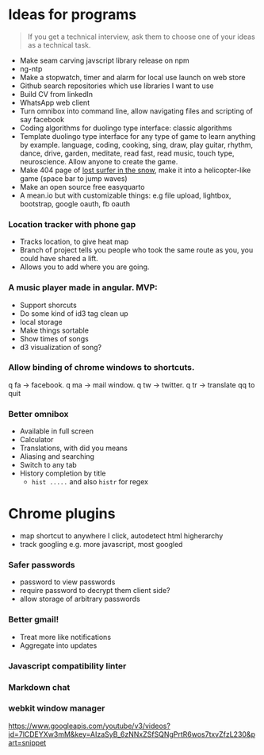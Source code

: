 # Ideas for programs

> If you get a technical interview, ask them to choose one of your ideas as a technical task.

- Make seam carving javscript library release on npm
- ng-ntp
- Make a stopwatch, timer and alarm for local use launch on web store
- Github search repositories which use libraries I want to use
- Build CV from linkedIn
- WhatsApp web client
- Turn omnibox into command line, allow navigating files and scripting of say facebook
- Coding algorithms for duolingo type interface: classic algorithms
- Template duolingo type interface for any type of game to learn anything by example. language, coding, cooking, sing, draw, play guitar, rhythm, dance, drive, garden, meditate, read fast, read music, touch type, neuroscience. Allow anyone to create the game.
- Make 404 page of [lost surfer in the snow](http://www.enthuzed.com/wp-content/uploads/2012/03/cold_winter_surf_enthuzed.jpg), make it into a helicopter-like game (space bar to jump waves)
- Make an open source free easyquarto
- A mean.io but with customizable things: e.g file upload, lightbox, bootstrap, google oauth, fb oauth

### Location tracker with phone gap
- Tracks location, to give heat map
- Branch of project tells you people who took the same route as you, you could have shared a lift.
- Allows you to add where you are going.

### A music player made in angular. MVP:
- Support shorcuts
- Do some kind of id3 tag clean up
- local storage
- Make things sortable
- Show times of songs
- d3 visualization of song?

### Allow binding of chrome windows to shortcuts.
q fa -> facebook.
q ma -> mail window.
q tw -> twitter.
q tr -> translate
qq to quit

### Better omnibox
- Available in full screen
- Calculator
- Translations, with did you means
- Aliasing and searching
- Switch to any tab
- History completion by title
    - `hist .....` and also `histr` for regex

# Chrome plugins
- map shortcut to anywhere I click, autodetect html higherarchy
- track googling e.g. more javascript, most googled

### Safer passwords
- password to view passwords
- require password to decrypt them client side?
- allow storage of arbitrary passwords

### Better gmail!
- Treat more like notifications
- Aggregate into updates

### Javascript compatibility linter

### Markdown chat

### webkit window manager

https://www.googleapis.com/youtube/v3/videos?id=7lCDEYXw3mM&key=AIzaSyB_6zNNxZSfSQNgPrtR6wos7txvZfzL230&part=snippet
